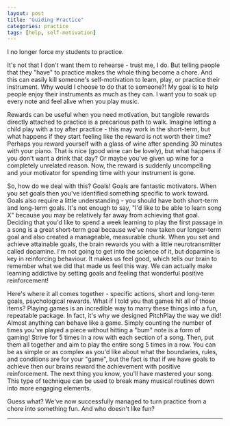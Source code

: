 ```yaml
---
layout: post
title: "Guiding Practice"
categories: practice
tags: [help, self-motivation]
---
```

I no longer force my students to practice.

It's not that I don't want them to rehearse - trust me, I do. But telling people that they "have" to practice makes the whole thing become a chore. And this can easily kill someone's self-motivation to learn, play, or practice their instrument. Why would I choose to do that to someone?! My goal is to help people enjoy their instruments as much as they can. I want you to soak up every note and feel alive when you play music.

Rewards can be useful when you need motivation, but tangible rewards directly attached to practice is a precarious path to walk. Imagine letting a child play with a toy after practice - this may work in the short-term, but what happens if they start feeling like the reward is not worth their time? Perhaps you reward yourself with a glass of wine after spending 30 minutes with your piano. That is nice (good wine can be lovely), but what happens if you don't want a drink that day? Or maybe you've given up wine for a completely unrelated reason. Now, the reward is suddenly uncompelling and your motivator for spending time with your instrument is gone.

So, how do we deal with this? Goals! Goals are fantastic motivators. When you set goals then you've identified something specific to work toward. Goals also require a little understanding - you should have both short-term and long-term goals. It's not enough to say, "I'd like to be able to learn song X" because you may be relatively far away from achieving that goal. Deciding that you'd like to spend a week learning to play the first passage in a song is a great short-term goal because we've now taken our longer-term goal and also created a manageable, measurable chunk. When you set and achieve attainable goals, the brain rewards you with a little neurotransmitter called dopamine. I'm not going to get into the science of it, but dopamine is key in reinforcing behaviour. It makes us feel good, which tells our brain to remember what we did that made us feel this way. We can actually make learning addictive by setting goals and feeling that wonderful positive reinforcement!

Here's where it all comes together - specific actions, short and long-term goals, psychological rewards. What if I told you that games hit all of those items? Playing games is an incredible way to marry these things into a fun, repeatable package. In fact, it's why we designed PitchPlay the way we did! Almost anything can behave like a game. Simply counting the number of times you've played a piece without hitting a "bum" note is a form of gaming! Strive for 5 times in a row with each section of a song. Then, put them all together and aim to play the entire song 5 times in a row. You can be as simple or as complex as you'd like about what the boundaries, rules, and conditions are for your "game", but the fact is that if we have goals to achieve then our brains reward the achievement with positive reinforcement. The next thing you know, you'll have mastered your song. This type of technique can be used to break many musical routines down into more engaging elements.

Guess what? We've now successfully managed to turn practice from a chore into something fun. And who doesn't like fun?

----
